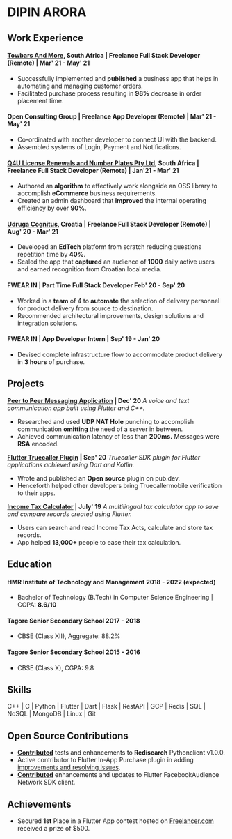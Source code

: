 

# DIPIN ARORA

## Work Experience

#### **[Towbars And More](https://app.towbarsandmore.com), South Africa** | Freelance Full Stack Developer (Remote) | **Mar' 21 - May' 21**
- Successfully implemented and **published** a business app that helps in automating and managing customer orders.
- Facilitated purchase process resulting in **98%** decrease in order placement time.
#### **Open Consulting Group** | Freelance App Developer (Remote) | **Mar' 21 - May' 21**
- Co-ordinated with another developer to connect UI with the backend.
- Assembled systems of Login, Payment and Notifications.
#### **[Q4U License Renewals and Number Plates Pty Ltd](https://play.google.com/store/apps/details?id=vehicle.license.renewal), South Africa** | Freelance Full Stack Developer (Remote) | **Jan'21 - Mar' 21**
- Authored an **algorithm** to effectively work alongside an OSS library to accomplish **eCommerce** business requirements.
- Created an admin dashboard that **improved** the internal operating efficiency by over **90%**.
#### **[Udruga Cognitus](https://play.google.com/store/apps/details?id=com.dominikbat.mef_baze), Croatia** | Freelance Full Stack Developer (Remote) | **Aug' 20 - Mar' 21**
- Developed an **EdTech** platform from scratch reducing questions repetition time by **40%**.
- Scaled the app that **captured** an audience of **1000** daily active users and earned recognition from Croatian local media.
#### **FWEAR IN** | Part Time Full Stack Developer **Feb' 20 - Sep' 20**
- Worked in a **team** of 4 to **automate** the selection of delivery personnel for product delivery from source to destination.
- Recommended architectural improvements, design solutions and integration solutions.
#### **FWEAR IN** | App Developer Intern | **Sep' 19 - Jan' 20**
- Devised complete infrastructure flow to accommodate product delivery in **3 hours** of purchase.

## Projects

**[Peer to Peer Messaging Application](https://github.com/dipinarora9/Peer-2-Peer-Messaging-App) | Dec' 20**
_A voice and text communication app built using Flutter and C++._
- Researched and used **UDP NAT Hole** punching to accomplish communication **omitting** the need of a server in between.
- Achieved communication latency of less than **200ms.** Messages were **RSA** encoded.

**[Flutter Truecaller Plugin](https://pub.dev/packages/flutter_truecaller) | Sep' 20**
_Truecaller SDK plugin for Flutter applications achieved using Dart and Kotlin._
- Wrote and published an **Open source** plugin on pub.dev.
- Henceforth helped other developers bring Truecallermobile verification to their apps.

**[Income Tax Calculator](https://play.google.com/store/apps/details?id=dipinarora9.IncomeTaxCalculator) | July' 19**
_A multilingual tax calculator app to save and compare records created using Flutter._
- Users can search and read Income Tax Acts, calculate and store tax records.
- App helped **13,000+** people to ease their tax calculation.

## Education

#### **HMR Institute of Technology and Management 2018 - 2022** (expected)
- Bachelor of Technology (B.Tech) in Computer Science Engineering | CGPA: **8.6/10** 
#### **Tagore Senior Secondary School 2017 - 2018**
- CBSE (Class XII), Aggregate: 88.2%
#### **Tagore Senior Secondary School 2015 - 2016**
- CBSE (Class X), CGPA: 9.8

## Skills

C++ | C | Python | Flutter | Dart | Flask | RestAPI | GCP | Redis | SQL | NoSQL | MongoDB | Linux | Git

## Open Source Contributions
- **[Contributed](https://github.com/RediSearch/redisearch-py/releases/tag/v1.0.0)** tests and enhancements to **Redisearch** Pythonclient v1.0.0.
- Active contributor to Flutter In-App Purchase plugin in adding [improvements and resolving issues](https://github.com/dooboolab/flutter_inapp_purchase/issues?q=is:issue%20author:dipinarora9).
- **[Contributed](https://github.com/dreamsoftin/facebook_audience_network/pulls?q=is:pr%20author:dipinarora9)** enhancements and updates to Flutter FacebookAudience Network SDK client.

## Achievements

- Secured **1st** Place in a Flutter App contest hosted on [Freelancer.com](https://www.freelancer.com/contest/Firebase-db-Flutter-Mobile-Web-App-1867290) received a prize of $500.
